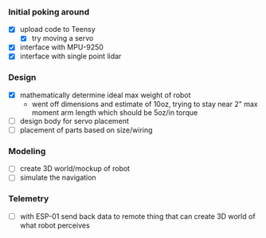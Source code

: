 ### Initial poking around
- [x] upload code to Teensy
  - [x] try moving a servo
- [x] interface with MPU-9250
- [x] interface with single point lidar

### Design
- [x] mathematically determine ideal max weight of robot
  - went off dimensions and estimate of 10oz, trying to stay near 2" max moment arm length which should be 5oz/in torque
- [ ] design body for servo placement
- [ ] placement of parts based on size/wiring

### Modeling
- [ ] create 3D world/mockup of robot
- [ ] simulate the navigation

### Telemetry
- [ ] with ESP-01 send back data to remote thing that can create 3D world of what robot perceives